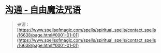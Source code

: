 <!--yml

category: 未分类

date: 2024-06-12 18:57:11

-->

# [沟通 - 自由魔法咒语](https://www.spellsofmagic.com/spells/spiritual_spells/contact_spells/16638/page.html#0001-01-01)

> 来源：[https://www.spellsofmagic.com/spells/spiritual_spells/contact_spells/16638/page.html#0001-01-01](https://www.spellsofmagic.com/spells/spiritual_spells/contact_spells/16638/page.html#0001-01-01)
